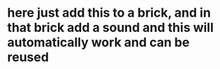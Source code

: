 # here just add this to a brick, and in that brick add a sound and this will automatically work and can be reused
